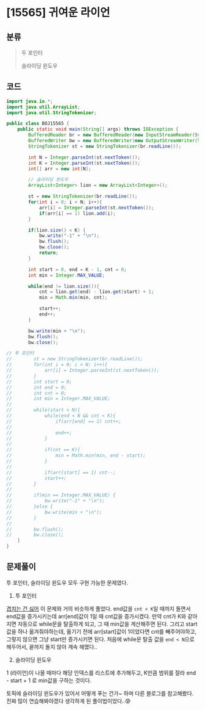 # [15565] 귀여운 라이언

## 분류
> 두 포인터
>
> 슬라이딩 윈도우

## 코드
```java
import java.io.*;
import java.util.ArrayList;
import java.util.StringTokenizer;

public class BOJ15565 {
    public static void main(String[] args) throws IOException {
        BufferedReader br = new BufferedReader(new InputStreamReader(System.in));
        BufferedWriter bw = new BufferedWriter(new OutputStreamWriter(System.out));
        StringTokenizer st = new StringTokenizer(br.readLine());

        int N = Integer.parseInt(st.nextToken());
        int K = Integer.parseInt(st.nextToken());
        int[] arr = new int[N];

        // 슬라이딩 윈도우
        ArrayList<Integer> lion = new ArrayList<Integer>();

        st = new StringTokenizer(br.readLine());
        for(int i = 0; i < N; i++){
            arr[i] = Integer.parseInt(st.nextToken());
            if(arr[i] == 1) lion.add(i);
        }

        if(lion.size() < K) {
            bw.write("-1" + "\n");
            bw.flush();
            bw.close();
            return;
        }

        int start = 0, end = K - 1, cnt = 0;
        int min = Integer.MAX_VALUE;

        while(end != lion.size()){
            cnt = lion.get(end) - lion.get(start) + 1;
            min = Math.min(min, cnt);

            start++;
            end++;
        }

        bw.write(min + "\n");
        bw.flush();
        bw.close();

// 투 포인터
//        st = new StringTokenizer(br.readLine());
//        for(int i = 0; i < N; i++){
//            arr[i] = Integer.parseInt(st.nextToken());
//        }
//        int start = 0;
//        int end = 0;
//        int cnt = 0;
//        int min = Integer.MAX_VALUE;
//
//        while(start < N){
//            while(end < N && cnt < K){
//                if(arr[end] == 1) cnt++;
//
//                end++;
//            }
//
//            if(cnt == K){
//                min = Math.min(min, end - start);
//            }
//
//            if(arr[start] == 1) cnt--;
//            start++;
//        }
//
//        if(min == Integer.MAX_VALUE) {
//            bw.write("-1" + "\n");
//        }else {
//            bw.write(min + "\n");
//        }
//
//        bw.flush();
//        bw.close();
    }
}
```

## 문제풀이

투 포인터, 슬라이딩 윈도우 모두 구현 가능한 문제였다.
1. 투 포인터

[겹치는 건 싫어](https://github.com/narinn-star/Algorithm_JAVA/tree/master/BOJ20922%20%EA%B2%B9%EC%B9%98%EB%8A%94%20%EA%B1%B4%20%EC%8B%AB%EC%96%B4) 이 문제와 거의 비슷하게 풀었다. end값을 `cnt < K`일 때까지 돌면서 end값을 증가시키는데 arr[end]값이 1일 때 cnt값을 증가시켰다. 만약 cnt가 K와 같아지면 자동으로 while문을 탈출하게 되고, 그 때 min값을 계산해주면 된다. 그리고 start값을 하나 옮겨줘야하는데, 옮기기 전에 arr[start]값이 1이었다면 cnt를 빼주어야하고, 그렇지 않으면 그냥 start만 증가시키면 된다. 처음에 while문 탈출 값을 `end < N`으로 해두어서, 끝까지 돌지 않아 계속 헤맸다..

2. 슬라이딩 윈도우

1 (라이언)이 나올 때마다 해당 인덱스를 리스트에 추가해두고, K만큼 범위를 잘라 end - start + 1 로 min값을 구하는 것이다.

토픽에 슬라이딩 윈도우가 있어서 어떻게 푸는 건가~ 하며 다른 블로그를 참고해봤다. 진짜 많이 연습해봐야겠다 생각하게 된 풀이법이었다..😰


